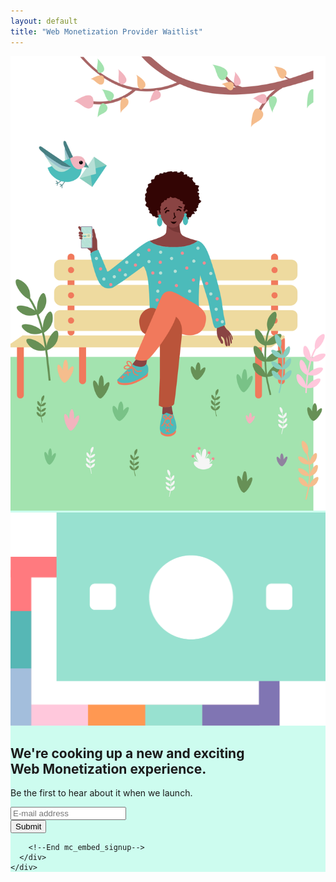 ```yaml
---
layout: default
title: "Web Monetization Provider Waitlist"
---
```


<section class="dark:text-black" style="background: #cdfcef">
  <div class="container flex flex-col justify-center mx-auto lg:flex-row">
    <div class="illustration flex items-center justify-center h-screen">
      <img
        src="assets/svg/waitlist-illustration.svg"
        alt=""
        class="object-contain h-screen"
      />
    </div>
    <div
      class="flex flex-col justify-center p-6 text-center rounded-sm max-w-xl lg:text-left bg-white"
    >
      <div class="flex justify-center mb-24">
        <img src="assets/png/wm-logo.png" alt="" class="object-contain w-32" />
      </div>
      <h1 class="text-3xl font-light text-center leading-none">
        We're cooking up a new and exciting
        <br /><span class="font-bold dark:text-teal-500">Web Monetization</span>
        experience.
      </h1>
      <p class="text-center mt-6 text-base font-medium">
        Be the first to hear about it when we launch.
      </p>
      <div
        class="flex flex-col space-y-4 sm:items-center sm:justify-center sm:flex-row sm:space-y-0 sm:space-x-4 lg:justify-start"
      >
        <!-- Begin Mailchimp Signup Form -->
        <div id="mc_embed_signup" class="min-w-full p-8">
          <form
            action="https://grantfortheweb.us1.list-manage.com/subscribe/post?u=9ced7a326efbb158ae84d30cc&amp;id=00062d3575&amp;f_id=0052dde5f0"
            method="post"
            id="mc-embedded-subscribe-form"
            name="mc-embedded-subscribe-form"
            class="validate"
            target="_self"
          >
            <div id="mc_embed_signup_scroll">
              <div class="mc-field-group">
                <input
                  type="email"
                  value=""
                  name="EMAIL"
                  class="required email form-input placeholder:italic placeholder:text-teal-300 block bg-white min-w-full border border-emerald-300 rounded-md shadow-sm focus:outline-none mb-6 focus:border-emerald-500 focus:ring-emerald-500 focus:ring-1"
                  id="mce-EMAIL"
                  placeholder="E-mail address"
                  required
                />
                <span id="mce-EMAIL-HELPERTEXT" class="helper_text"></span>
              </div>
              <div id="mce-responses" class="clear">
                <div
                  class="response"
                  id="mce-error-response"
                  style="display: none"
                ></div>
                <div
                  class="response"
                  id="mce-success-response"
                  style="display: none"
                ></div>
              </div>
              <!-- real people should not fill this in and expect good things - do not remove this or risk form bot signups-->
              <div style="position: absolute; left: -5000px" aria-hidden="true">
                <input
                  type="text"
                  name="b_9ced7a326efbb158ae84d30cc_00062d3575"
                  tabindex="-1"
                  value=""
                />
              </div>
              <div class="clear text-center">
                <button
                  class="bg-teal-500 hover:bg-teal-700 text-white font-bold py-2 px-4 rounded focus:outline-none focus:shadow-outline"
                  type="submit"
                  name="subscribe"
                  id="mc-embedded-subscribe"
                >
                  Submit
                </button>
              </div>
            </div>
          </form>
        </div>

        <!--End mc_embed_signup-->
      </div>
    </div>
  </div>
</section>
